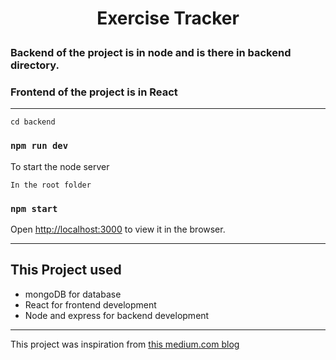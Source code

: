 # <p align="center"> Exercise Tracker</p>

### Backend of the project is in node and is there in backend directory.
### Frontend of the project is in React

---

`cd backend`

### `npm run dev`

To start the node server

`In the root folder`

### `npm start`

Open [http://localhost:3000](http://localhost:3000) to view it in the browser.


---

## This Project used
- mongoDB for database
- React for frontend development
- Node and express for backend development

---
This project was inspiration from [this medium.com blog](https://medium.com/@beaucarnes/learn-the-mern-stack-by-building-an-exercise-tracker-mern-tutorial-59c13c1237a1)